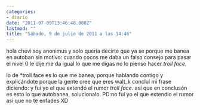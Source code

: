 ```yaml
---
categories:
- diario
date: "2011-07-09T13:46:48.000Z"
lastmod: ""
title: "Sábado, 9 de julio de 2011 a las 14:46"
---
```


hola chevi soy anonimus y solo querí­a decirte que ya se porque me banea en autoban sin motivo: cuando cocos me daba un falso consejo para pasar el nivel 0 le dije:me da igual lo que me digas no lo pienso hacer *troll face*.

lo de *troll face es lo que me banea, porque hablando contigo y explicándote porque la gente cree que eres walt_k concluí­ mi frase diciendo: y fui yo el que extendó el rumor *troll face*. así­ que en conclusón es esto lo que autobanea, solucionalo.
PD:no fuí­ yo el que extendio el rumor así­ que no te enfades XD